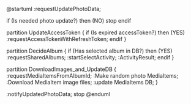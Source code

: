 @startuml
:requestUpdatePhotoData;

if (Is needed photo update?) then (NO)
  stop
endif

partition UpdateAccessToken {
  if (Is expired accessToken?) then (YES)
    :requestAccessTokenWithRefreshToken;
  endif
}

partition DecideAlbum {
  if (Has selected album in DB?) then (YES)
    :requestSharedAlbums;
    :startSelectActivity;
    :ActivityResult;
  endif
}

partition DownloadImages_and_UpdateDB {
  :requestMediaItemsFromAlbumId;
  :Make random photo MediaItems;
  :Download MediaItem image files;
  :update MediaItems DB;
}

:notifyUpdatedPhotoData;
stop
@enduml
